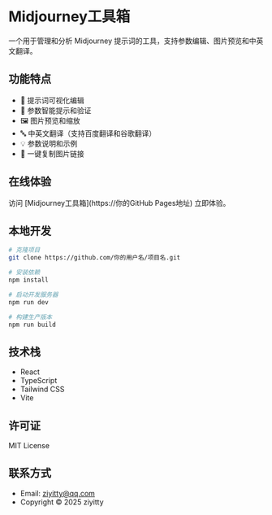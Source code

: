 # Midjourney工具箱

一个用于管理和分析 Midjourney 提示词的工具，支持参数编辑、图片预览和中英文翻译。

## 功能特点

- 🎨 提示词可视化编辑
- 📝 参数智能提示和验证
- 🖼️ 图片预览和缩放
- 🔤 中英文翻译（支持百度翻译和谷歌翻译）
- 💡 参数说明和示例
- 🎯 一键复制图片链接

## 在线体验

访问 [Midjourney工具箱](https://你的GitHub Pages地址) 立即体验。

## 本地开发

```bash
# 克隆项目
git clone https://github.com/你的用户名/项目名.git

# 安装依赖
npm install

# 启动开发服务器
npm run dev

# 构建生产版本
npm run build
```

## 技术栈

- React
- TypeScript
- Tailwind CSS
- Vite

## 许可证

MIT License

## 联系方式

- Email: ziyitty@qq.com
- Copyright © 2025 ziyitty 